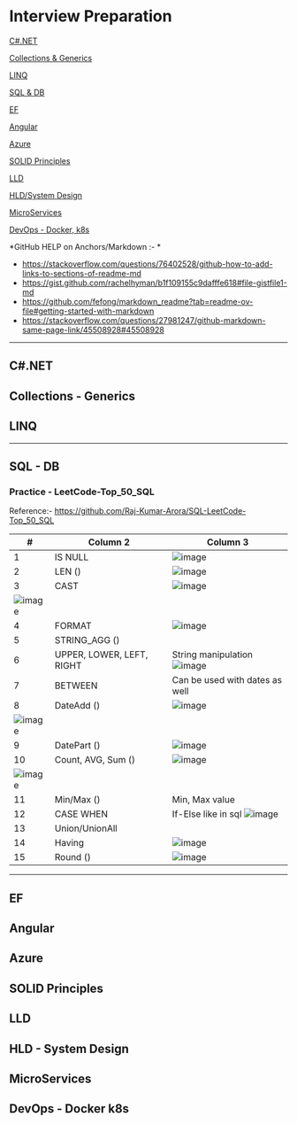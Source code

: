 # Interview Preparation

[C#.NET](#C#.NET)

[Collections & Generics](#Collections---Generics)

[LINQ](#LINQ)

[SQL & DB](#SQL---DB)

[EF](#EF)

[Angular](#Angular)

[Azure](#Azure)

[SOLID Principles](#SOLID-Principles)

[LLD](#LLD)

[HLD/System Design](#hld---system-design)

[MicroServices](#MicroServices)

[DevOps - Docker, k8s](#devOps---docker-k8s) 


*GitHub HELP on Anchors/Markdown :- *
* https://stackoverflow.com/questions/76402528/github-how-to-add-links-to-sections-of-readme-md
* https://gist.github.com/rachelhyman/b1f109155c9dafffe618#file-gistfile1-md
* https://github.com/fefong/markdown_readme?tab=readme-ov-file#getting-started-with-markdown
* https://stackoverflow.com/questions/27981247/github-markdown-same-page-link/45508928#45508928
      
-------------------------------------------------------------------------------------
## C#.NET
## Collections - Generics
## LINQ
-------------------------------------------------------------------------------------
## SQL - DB

### Practice - LeetCode-Top_50_SQL
Reference:- https://github.com/Raj-Kumar-Arora/SQL-LeetCode-Top_50_SQL

|#|Column 2|Column 3|
|---|---|---|
|1|IS NULL | ![image](https://github.com/user-attachments/assets/1facfcb7-7ca5-497e-9e90-b5163429e86b)|
|2|LEN () | ![image](https://github.com/user-attachments/assets/96fc2ab3-c7fb-4609-abf5-dd8111fe7432)|
|3|CAST | ![image](https://github.com/user-attachments/assets/b3f20b1a-abcc-44f3-9aa0-0e085aabeaed) 
![image](https://github.com/user-attachments/assets/cdaeec36-cc81-43ae-96f6-40d002c01fc4) |
|4|FORMAT |![image](https://github.com/user-attachments/assets/a247bc43-6e90-42a6-818f-bd602ab1867d) |
|5|STRING_AGG ()| |
|6|UPPER, LOWER, LEFT, RIGHT | String manipulation ![image](https://github.com/user-attachments/assets/4d12c398-8b07-4cd7-8774-6d4d6c721a05)|
|7|BETWEEN | Can be used with dates as well|
|8|DateAdd () | ![image](https://github.com/user-attachments/assets/bdbf4f70-9cbd-40b7-b712-10584a9ddc2f) 
![image](https://github.com/user-attachments/assets/61b48ca4-af21-4da9-a910-1d1cddbeb208) |
|9|DatePart () |![image](https://github.com/user-attachments/assets/1a924817-f822-48de-a8da-65461d8119e5)|
|10|Count, AVG, Sum () | ![image](https://github.com/user-attachments/assets/b99c3185-c720-4558-b4ba-4e5e44559689)
![image](https://github.com/user-attachments/assets/1f218942-f692-4a6a-9d93-10c3600c4294) |
|11| Min/Max () | Min, Max value   |
|12| CASE WHEN |If-Else like in sql ![image](https://github.com/user-attachments/assets/b15e412c-a0be-4bd1-b117-ea2bfad84a1f)|
|13| Union/UnionAll | |
|14| Having | ![image](https://github.com/user-attachments/assets/d4c5e547-f602-400b-8f31-19d9b5265826)  |
|15| Round ()| ![image](https://github.com/user-attachments/assets/28077a20-45f5-412a-b994-d7f6f8345128) |

-------------------------------------------------------------------------------------
## EF
## Angular
## Azure
## SOLID Principles
## LLD
## HLD - System Design
## MicroServices
## DevOps - Docker k8s
